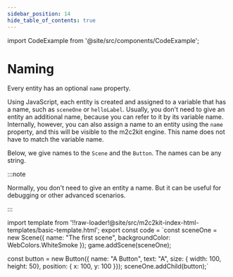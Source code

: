```yaml
---
sidebar_position: 14
hide_table_of_contents: true
---
```


import CodeExample from '@site/src/components/CodeExample';

# Naming

Every entity has an optional `name` property.

Using JavaScript, each entity is created and assigned to a variable that has a name, such as `sceneOne` or `helloLabel`. Usually, you don't need to give an entity an additional name, because you can refer to it by its variable name. Internally, however, you can also assign a name to an entity using the `name` property, and this will be visible to the m2c2kit engine. This name does not have to match the variable name.

Below, we give names to the `Scene` and the `Button`. The names can be any string.

:::note

Normally, you don't need to give an entity a name. But it can be useful for debugging or other advanced scenarios.

:::

import template from '!!raw-loader!@site/src/m2c2kit-index-html-templates/basic-template.html';
export const code = `const sceneOne = new Scene({
    name: "The first scene",
    backgroundColor: WebColors.WhiteSmoke });
game.addScene(sceneOne);
 
const button = new Button({
    name: "A Button",
    text: "A",
    size: { width: 100, height: 50},
    position: { x: 100, y: 100 }});
sceneOne.addChild(button);`

<CodeExample code={code} template={template}/>
